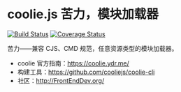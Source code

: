 # coolie.js 苦力，模块加载器
[![Build Status][travis-img]][travis-url] 
[![Coverage Status][coveralls-img]][coveralls-url]

[travis-img]: https://travis-ci.org/cooliejs/coolie.js.svg?branch=2.x
[travis-url]: https://travis-ci.org/cooliejs/coolie.js
[coveralls-img]: https://coveralls.io/repos/cooliejs/coolie.js/badge.svg
[coveralls-url]: https://coveralls.io/r/cooliejs/coolie.js


苦力——兼容 CJS、CMD 规范，任意资源类型的模块加载器。

- coolie 官方指南：<https://coolie.ydr.me/>
- 构建工具：<https://github.com/cooliejs/coolie-cli>
- 社区：<http://FrontEndDev.org/>



